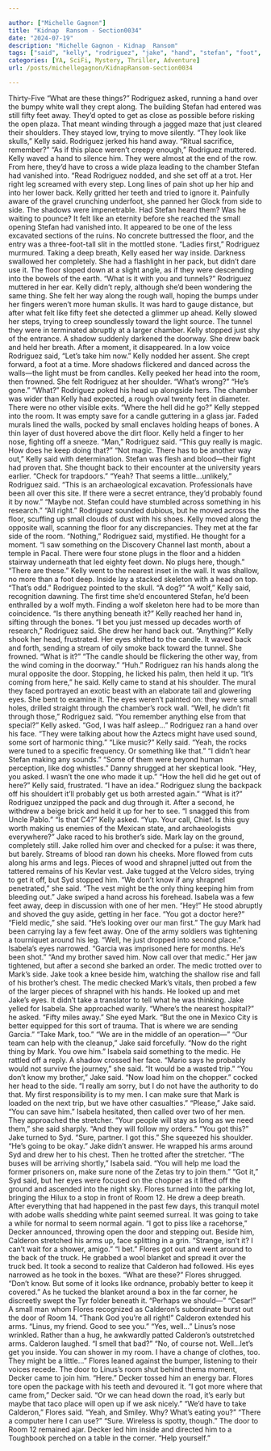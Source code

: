 ```yaml
---

author: ["Michelle Gagnon"]
title: "Kidnap  Ransom - Section0034"
date: "2024-07-19"
description: "Michelle Gagnon - Kidnap  Ransom"
tags: ["said", "kelly", "rodriguez", "jake", "hand", "stefan", "foot", "like", "room", "mark", "wall", "back", "side", "eye", "got", "flores", "calderon", "floor", "head", "isabela", "asked", "along", "get", "small", "one"]
categories: [YA, SciFi, Mystery, Thriller, Adventure]
url: /posts/michellegagnon/KidnapRansom-section0034

---
```



Thirty-Five
“What are these things?” Rodriguez asked, running a hand over the bumpy white wall they crept along. The building Stefan had entered was still fifty feet away. They’d opted to get as close as possible before risking the open plaza. That meant winding through a jagged maze that just cleared their shoulders. They stayed low, trying to move silently.
“They look like skulls,” Kelly said. Rodriguez jerked his hand away. “Ritual sacrifice, remember?”
“As if this place weren’t creepy enough,” Rodriguez muttered.
Kelly waved a hand to silence him. They were almost at the end of the row. From here, they’d have to cross a wide plaza leading to the chamber Stefan had vanished into.
“Read Rodriguez nodded, and she set off at a trot. Her right leg screamed with every step. Long lines of pain shot up her hip and into her lower back. Kelly gritted her teeth and tried to ignore it. Painfully aware of the gravel crunching underfoot, she panned her Glock from side to side. The shadows were impenetrable. Had Stefan heard them? Was he waiting to pounce?
It felt like an eternity before she reached the small opening Stefan had vanished into. It appeared to be one of the less excavated sections of the ruins. No concrete buttressed the floor, and the entry was a three-foot-tall slit in the mottled stone.
“Ladies first,” Rodriguez murmured.
Taking a deep breath, Kelly eased her way inside. Darkness swallowed her completely. She had a flashlight in her pack, but didn’t dare use it. The floor sloped down at a slight angle, as if they were descending into the bowels of the earth.
“What is it with you and tunnels?” Rodriguez muttered in her ear.
Kelly didn’t reply, although she’d been wondering the same thing.
She felt her way along the rough wall, hoping the bumps under her fingers weren’t more human skulls. It was hard to gauge distance, but after what felt like fifty feet she detected a glimmer up ahead. Kelly slowed her steps, trying to creep soundlessly toward the light source.
The tunnel they were in terminated abruptly at a larger chamber. Kelly stopped just shy of the entrance. A shadow suddenly darkened the doorway. She drew back and held her breath. After a moment, it disappeared.
In a low voice Rodriguez said, “Let’s take him now.”
Kelly nodded her assent. She crept forward, a foot at a time. More shadows flickered and danced across the walls—the light must be from candles.
Kelly peeked her head into the room, then frowned. She felt Rodriguez at her shoulder.
“What’s wrong?”
“He’s gone.”
“What?” Rodriguez poked his head up alongside hers. The chamber was wider than Kelly had expected, a rough oval twenty feet in diameter. There were no other visible exits.
“Where the hell did he go?”
Kelly stepped into the room. It was empty save for a candle guttering in a glass jar. Faded murals lined the walls, pocked by small enclaves holding heaps of bones. A thin layer of dust hovered above the dirt floor. Kelly held a finger to her nose, fighting off a sneeze.
“Man,” Rodriguez said. “This guy really is magic. How does he keep doing that?”
“Not magic. There has to be another way out,” Kelly said with determination. Stefan was flesh and blood—their fight had proven that. She thought back to their encounter at the university years earlier. “Check for trapdoors.”
“Yeah? That seems a little…unlikely,” Rodriguez said. “This is an archaeological excavation. Professionals have been all over this site. If there were a secret entrance, they’d probably found it by now.”
“Maybe not. Stefan could have stumbled across something in his research.”
“All right.” Rodriguez sounded dubious, but he moved across the floor, scuffing up small clouds of dust with his shoes. Kelly moved along the opposite wall, scanning the floor for any discrepancies.
They met at the far side of the room. “Nothing,” Rodriguez said, mystified. He thought for a moment. “I saw something on the Discovery Channel last month, about a temple in Pacal. There were four stone plugs in the floor and a hidden stairway underneath that led eighty feet down. No plugs here, though.”
“There are these.” Kelly went to the nearest inset in the wall. It was shallow, no more than a foot deep. Inside lay a stacked skeleton with a head on top.
“That’s odd.” Rodriguez pointed to the skull. “A dog?”
“A wolf,” Kelly said, recognition dawning. The first time she’d encountered Stefan, he’d been enthralled by a wolf myth. Finding a wolf skeleton here had to be more than coincidence.
“Is there anything beneath it?” Kelly reached her hand in, sifting through the bones.
“I bet you just messed up decades worth of research,” Rodriguez said. She drew her hand back out. “Anything?”
Kelly shook her head, frustrated. Her eyes shifted to the candle. It waved back and forth, sending a stream of oily smoke back toward the tunnel. She frowned.
“What is it?”
“The candle should be flickering the other way, from the wind coming in the doorway.”
“Huh.” Rodriguez ran his hands along the mural opposite the door. Stopping, he licked his palm, then held it up. “It’s coming from here,” he said.
Kelly came to stand at his shoulder. The mural they faced portrayed an exotic beast with an elaborate tail and glowering eyes. She bent to examine it. The eyes weren’t painted on: they were small holes, drilled straight through the chamber’s rock wall.
“Well, he didn’t fit through those,” Rodriguez said.
“You remember anything else from that special?” Kelly asked.
“God, I was half asleep…” Rodriguez ran a hand over his face. “They were talking about how the Aztecs might have used sound, some sort of harmonic thing.”
“Like music?” Kelly said.
“Yeah, the rocks were tuned to a specific frequency. Or something like that.”
“I didn’t hear Stefan making any sounds.”
“Some of them were beyond human perception, like dog whistles.” Danny shrugged at her skeptical look. “Hey, you asked. I wasn’t the one who made it up.”
“How the hell did he get out of here?” Kelly said, frustrated.
“I have an idea.” Rodriguez slung the backpack off his shouldert it’ll probably get us both arrested again.”
“What is it?”
Rodriguez unzipped the pack and dug through it. After a second, he withdrew a beige brick and held it up for her to see. “I snagged this from Uncle Pablo.”
“Is that C4?” Kelly asked.
“Yup. Your call, Chief. Is this guy worth making us enemies of the Mexican state, and archaeologists everywhere?”
Jake raced to his brother’s side. Mark lay on the ground, completely still. Jake rolled him over and checked for a pulse: it was there, but barely. Streams of blood ran down his cheeks. More flowed from cuts along his arms and legs. Pieces of wood and shrapnel jutted out from the tattered remains of his Kevlar vest. Jake tugged at the Velcro sides, trying to get it off, but Syd stopped him.
“We don’t know if any shrapnel penetrated,” she said. “The vest might be the only thing keeping him from bleeding out.”
Jake swiped a hand across his forehead. Isabela was a few feet away, deep in discussion with one of her men. “Hey!” He stood abruptly and shoved the guy aside, getting in her face. “You got a doctor here?”
“Field medic,” she said. “He’s looking over our man first.”
The guy Mark had been carrying lay a few feet away. One of the army soldiers was tightening a tourniquet around his leg. “Well, he just dropped into second place.”
Isabela’s eyes narrowed. “Garcia was imprisoned here for months. He’s been shot.”
“And my brother saved him. Now call over that medic.”
Her jaw tightened, but after a second she barked an order. The medic trotted over to Mark’s side. Jake took a knee beside him, watching the shallow rise and fall of his brother’s chest.
The medic checked Mark’s vitals, then probed a few of the larger pieces of shrapnel with his hands. He looked up and met Jake’s eyes. It didn’t take a translator to tell what he was thinking.
Jake yelled for Isabela. She approached warily.
“Where’s the nearest hospital?” he asked.
“Fifty miles away.” She eyed Mark. “But the one in Mexico City is better equipped for this sort of trauma. That is where we are sending Garcia.”
“Take Mark, too.”
“We are in the middle of an operation—”
“Our team can help with the cleanup,” Jake said forcefully. “Now do the right thing by Mark. You owe him.”
Isabela said something to the medic. He rattled off a reply. A shadow crossed her face. “Mario says he probably would not survive the journey,” she said. “It would be a wasted trip.”
“You don’t know my brother,” Jake said. “Now load him on the chopper.” cocked her head to the side. “I really am sorry, but I do not have the authority to do that. My first responsibility is to my men. I can make sure that Mark is loaded on the next trip, but we have other casualties.”
“Please,” Jake said. “You can save him.”
Isabela hesitated, then called over two of her men. They approached the stretcher. “Your people will stay as long as we need them,” she said sharply. “And they will follow my orders.”
“You got this?” Jake turned to Syd.
“Sure, partner. I got this.” She squeezed his shoulder. “He’s going to be okay.”
Jake didn’t answer. He wrapped his arms around Syd and drew her to his chest. Then he trotted after the stretcher.
“The buses will be arriving shortly,” Isabela said. “You will help me load the former prisoners on, make sure none of the Zetas try to join them.”
“Got it,” Syd said, but her eyes were focused on the chopper as it lifted off the ground and ascended into the night sky.
Flores turned into the parking lot, bringing the Hilux to a stop in front of Room 12. He drew a deep breath. After everything that had happened in the past few days, this tranquil motel with adobe walls shedding white paint seemed surreal. It was going to take a while for normal to seem normal again.
“I got to piss like a racehorse,” Decker announced, throwing open the door and stepping out.
Beside him, Calderon stretched his arms up, face splitting in a grin. “Strange, isn’t it? I can’t wait for a shower, amigo.”
“I bet.” Flores got out and went around to the back of the truck. He grabbed a wool blanket and spread it over the truck bed.
It took a second to realize that Calderon had followed. His eyes narrowed as he took in the boxes. “What are these?”
Flores shrugged. “Don’t know. But some of it looks like ordnance, probably better to keep it covered.” As he tucked the blanket around a box in the far corner, he discreetly swept the Tyr folder beneath it.
“Perhaps we should—”
“Cesar!”
A small man whom Flores recognized as Calderon’s subordinate burst out the door of Room 14. “Thank God you’re all right!”
Calderon extended his arms. “Linus, my friend. Good to see you.”
“Yes, well…” Linus’s nose wrinkled. Rather than a hug, he awkwardly patted Calderon’s outstretched arms.
Calderon laughed. “I smell that bad?”
“No, of course not. Well…let’s get you inside. You can shower in my room. I have a change of clothes, too. They might be a little…”
Flores leaned against the bumper, listening to their voices recede. The door to Linus’s room shut behind thema moment, Decker came to join him.
“Here.” Decker tossed him an energy bar. Flores tore open the package with his teeth and devoured it. “I got more where that came from,” Decker said. “Or we can head down the road, it’s early but maybe that taco place will open up if we ask nicely.”
“We’d have to take Calderon,” Flores said.
“Yeah, and Smiley. Why? What’s eating you?”
“There a computer here I can use?”
“Sure. Wireless is spotty, though.” The door to Room 12 remained ajar. Decker led him inside and directed him to a Toughbook perched on a table in the corner. “Help yourself.”
